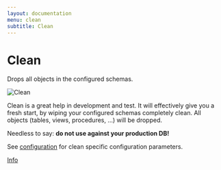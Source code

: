 ```yaml
---
layout: documentation
menu: clean
subtitle: Clean
---
```

# Clean

Drops all objects in the configured schemas.

![Clean](/assets/balsamiq/command-clean.png)

Clean is a great help in development and test. It will effectively give you a fresh start, by wiping your configured
    schemas completely clean. All objects (tables, views, procedures, ...) will be dropped.

Needless to say: **do not use against your production DB!**

See [configuration](/documentation/configuration/#clean) for clean specific configuration parameters.

<p class="next-steps">
    <a class="btn btn-primary" href="/documentation/command/info">Info <i class="fa fa-arrow-right"></i></a>
</p>